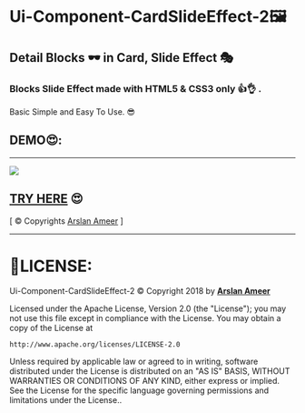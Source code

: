 # Ui-Component-CardSlideEffect-2🖼
## Detail Blocks 🕶 in Card, Slide Effect 🎭
### Blocks Slide Effect made with HTML5 & CSS3 only 👍👌 .
Basic Simple and Easy To Use. 😎

## DEMO😍:

---
![](demo.gif)

[TRY HERE](https://arslanameer.github.io/Ui-Component-CardSlideEffect-2/) 😍
---
[ © Copyrights [Arslan Ameer](http://www.arslanameer.cf/) ]

---
# 🔐LICENSE:
Ui-Component-CardSlideEffect-2 © Copyright 2018 by **[Arslan Ameer](http://www.arslanameer.cf/)**

Licensed under the Apache License, Version 2.0 (the "License");
you may not use this file except in compliance with the License.
You may obtain a copy of the License at

    http://www.apache.org/licenses/LICENSE-2.0

Unless required by applicable law or agreed to in writing, software
distributed under the License is distributed on an "AS IS" BASIS,
WITHOUT WARRANTIES OR CONDITIONS OF ANY KIND, either express or implied.
See the License for the specific language governing permissions and
limitations under the License..

